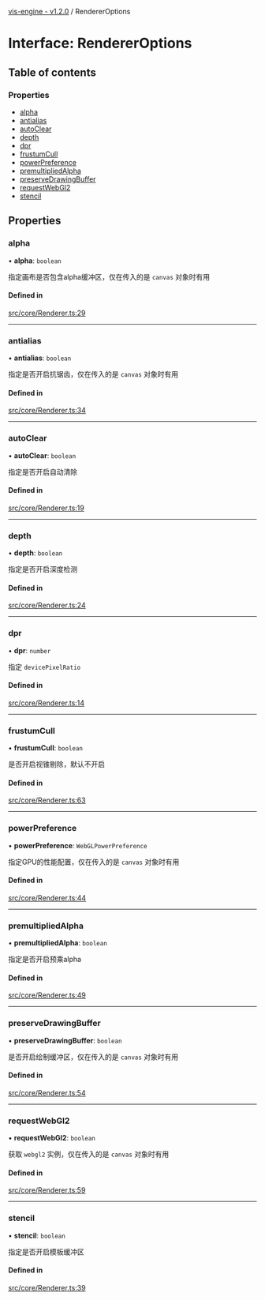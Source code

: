 [vis-engine - v1.2.0](../index.md) / RendererOptions

# Interface: RendererOptions

## Table of contents

### Properties

- [alpha](RendererOptions.md#alpha)
- [antialias](RendererOptions.md#antialias)
- [autoClear](RendererOptions.md#autoclear)
- [depth](RendererOptions.md#depth)
- [dpr](RendererOptions.md#dpr)
- [frustumCull](RendererOptions.md#frustumcull)
- [powerPreference](RendererOptions.md#powerpreference)
- [premultipliedAlpha](RendererOptions.md#premultipliedalpha)
- [preserveDrawingBuffer](RendererOptions.md#preservedrawingbuffer)
- [requestWebGl2](RendererOptions.md#requestwebgl2)
- [stencil](RendererOptions.md#stencil)

## Properties

### alpha

• **alpha**: `boolean`

指定画布是否包含alpha缓冲区，仅在传入的是 `canvas` 对象时有用

#### Defined in

[src/core/Renderer.ts:29](https://github.com/sakitam-gis/vis-engine/blob/master/src/core/Renderer.ts?at&#x3D;4124c8d#line&#x3D;29)

___

### antialias

• **antialias**: `boolean`

指定是否开启抗锯齿，仅在传入的是 `canvas` 对象时有用

#### Defined in

[src/core/Renderer.ts:34](https://github.com/sakitam-gis/vis-engine/blob/master/src/core/Renderer.ts?at&#x3D;4124c8d#line&#x3D;34)

___

### autoClear

• **autoClear**: `boolean`

指定是否开启自动清除

#### Defined in

[src/core/Renderer.ts:19](https://github.com/sakitam-gis/vis-engine/blob/master/src/core/Renderer.ts?at&#x3D;4124c8d#line&#x3D;19)

___

### depth

• **depth**: `boolean`

指定是否开启深度检测

#### Defined in

[src/core/Renderer.ts:24](https://github.com/sakitam-gis/vis-engine/blob/master/src/core/Renderer.ts?at&#x3D;4124c8d#line&#x3D;24)

___

### dpr

• **dpr**: `number`

指定 `devicePixelRatio`

#### Defined in

[src/core/Renderer.ts:14](https://github.com/sakitam-gis/vis-engine/blob/master/src/core/Renderer.ts?at&#x3D;4124c8d#line&#x3D;14)

___

### frustumCull

• **frustumCull**: `boolean`

是否开启视锥剔除，默认不开启

#### Defined in

[src/core/Renderer.ts:63](https://github.com/sakitam-gis/vis-engine/blob/master/src/core/Renderer.ts?at&#x3D;4124c8d#line&#x3D;63)

___

### powerPreference

• **powerPreference**: `WebGLPowerPreference`

指定GPU的性能配置，仅在传入的是 `canvas` 对象时有用

#### Defined in

[src/core/Renderer.ts:44](https://github.com/sakitam-gis/vis-engine/blob/master/src/core/Renderer.ts?at&#x3D;4124c8d#line&#x3D;44)

___

### premultipliedAlpha

• **premultipliedAlpha**: `boolean`

指定是否开启预乘alpha

#### Defined in

[src/core/Renderer.ts:49](https://github.com/sakitam-gis/vis-engine/blob/master/src/core/Renderer.ts?at&#x3D;4124c8d#line&#x3D;49)

___

### preserveDrawingBuffer

• **preserveDrawingBuffer**: `boolean`

是否开启绘制缓冲区，仅在传入的是 `canvas` 对象时有用

#### Defined in

[src/core/Renderer.ts:54](https://github.com/sakitam-gis/vis-engine/blob/master/src/core/Renderer.ts?at&#x3D;4124c8d#line&#x3D;54)

___

### requestWebGl2

• **requestWebGl2**: `boolean`

获取 `webgl2` 实例，仅在传入的是 `canvas` 对象时有用

#### Defined in

[src/core/Renderer.ts:59](https://github.com/sakitam-gis/vis-engine/blob/master/src/core/Renderer.ts?at&#x3D;4124c8d#line&#x3D;59)

___

### stencil

• **stencil**: `boolean`

指定是否开启模板缓冲区

#### Defined in

[src/core/Renderer.ts:39](https://github.com/sakitam-gis/vis-engine/blob/master/src/core/Renderer.ts?at&#x3D;4124c8d#line&#x3D;39)
